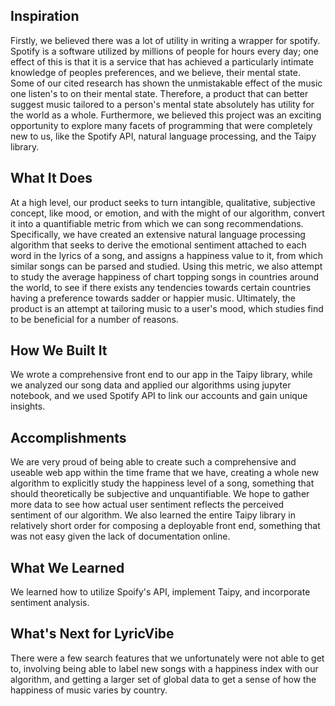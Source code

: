
## Inspiration
Firstly, we believed there was a lot of utility in writing a wrapper for spotify. Spotify is a software utilized by millions of people for hours every day; one effect of this is that it is a service that has achieved a particularly intimate knowledge of peoples preferences, and we believe, their mental state. Some of our cited research has shown the unmistakable effect of the music one listen's to on their mental state. Therefore, a product that can better suggest music tailored to a person's mental state absolutely has utility for the world as a whole.
Furthermore, we believed this project was an exciting opportunity to explore many facets of programming that were completely new to us, like the Spotify API, natural language processing, and the Taipy library.

## What It Does
At a high level, our product seeks to turn intangible, qualitative, subjective concept, like mood, or emotion, and with the might of our algorithm, convert it into a quantifiable metric from which we can song recommendations. Specifically, we have created an extensive natural language processing algorithm that seeks to derive the emotional sentiment attached to each word in the lyrics of a song, and assigns a happiness value to it, from which similar songs can be parsed and studied. Using this metric, we also attempt to study the average happiness of chart topping songs in countries around the world, to see if there exists any tendencies towards certain countries having a preference towards sadder or happier music. Ultimately, the product is an attempt at tailoring music to a user's mood, which studies find to be beneficial for a number of reasons.

## How We Built It
We wrote a comprehensive front end to our app in the Taipy library, while we analyzed our song data and applied our algorithms using jupyter notebook, and we used Spotify API to link our accounts and gain unique insights.

## Accomplishments
We are very proud of being able to create such a comprehensive and useable web app within the time frame that we have, creating a whole new algorithm to explicitly study the happiness level of a song, something that should theoretically be subjective and unquantifiable. We hope to gather more data to see how actual user sentiment reflects the perceived sentiment of our algorithm.
We also learned the entire Taipy library in relatively short order for composing a deployable front end, something that was not easy given the lack of documentation online.

## What We Learned
We learned how to utilize Spoify's API, implement Taipy, and incorporate sentiment analysis.

## What's Next for LyricVibe
There were a few search features that we unfortunately were not able to get to, involving being able to label new songs with a happiness index with our algorithm, and getting a larger set of global data to get a sense of how the happiness of music varies by country.
